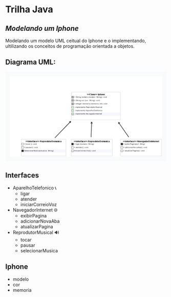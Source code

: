 # Trilha Java
## _Modelando um Iphone_

Modelando um modelo UML ceitual do Iphone e o implementando, ultilizando os conceitos de programação orientada a objetos.

## Diagrama UML:

![diagrama](docs/modeloDiagrama.png)

## Interfaces
- AparelhoTelefonico 📞
  + ligar 
  + atender
  + iniciarCorreioVoz
- NavegadorInternet 🌐
  + exibirPagina 
  + adicionarNovaAba
  + atualizarPagina
- ReprodutorMusical 🔊
  + tocar 
  + pausar
  + selecionarMusica
  
## Iphone

- modelo
- cor
- memoria


